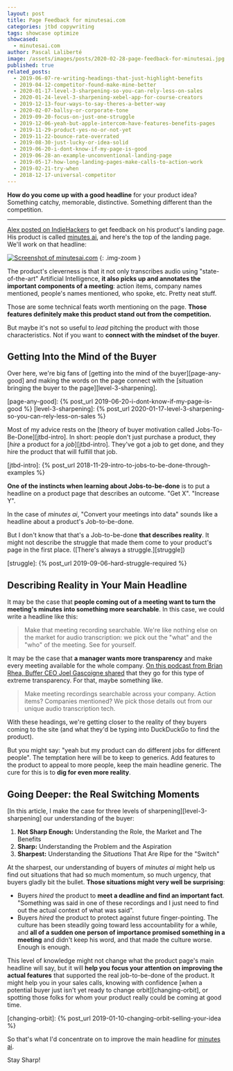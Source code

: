 ```yaml
---
layout: post
title: Page Feedback for minutesai.com
categories: jtbd copywriting
tags: showcase optimize
showcased:
  - minutesai.com
author: Pascal Laliberté
image: /assets/images/posts/2020-02-28-page-feedback-for-minutesai.jpg
published: true
related_posts:
  - 2019-06-07-re-writing-headings-that-just-highlight-benefits
  - 2019-04-12-competitor-found-make-mine-better
  - 2020-01-17-level-3-sharpening-so-you-can-rely-less-on-sales
  - 2020-01-24-level-3-sharpening-xebel-app-for-course-creators
  - 2019-12-13-four-ways-to-say-theres-a-better-way
  - 2020-02-07-ballsy-or-corporate-tone
  - 2019-09-20-focus-on-just-one-struggle
  - 2019-12-06-yeah-but-apple-intercom-have-features-benefits-pages
  - 2019-11-29-product-yes-no-or-not-yet
  - 2019-11-22-bounce-rate-overrated
  - 2019-08-30-just-lucky-or-idea-solid
  - 2019-06-20-i-dont-know-if-my-page-is-good
  - 2019-06-28-an-example-unconventional-landing-page
  - 2019-05-17-how-long-landing-pages-make-calls-to-action-work
  - 2019-02-21-try-when
  - 2018-12-17-universal-competitor
---
```


**How do you come up with a good headline** for your product idea? Something catchy, memorable, distinctive. Something different than the competition.

---

[Alex posted on IndieHackers][thread] to get feedback on his product's landing page. His product is called [minutes ai][minutesai], and here's the top of the landing page. We'll work on that headline:

[thread]: https://www.indiehackers.com/post/new-landing-page-need-feedback-491ee810be
[minutesai]: https://www.minutesai.com

[![Screenshot of minutesai.com](/assets/images/posts/2020-02-28-page-feedback-for-minutesai-01.jpg)][minutesai]
{: .img-zoom }

The product's cleverness is that it not only transcribes audio using "state-of-the-art" Artificial Intelligence, **it also picks up and annotates the important components of a meeting**: action items, company names mentioned, people's names mentioned, who spoke, etc. Pretty neat stuff.

Those are some technical feats worth mentioning on the page. **Those features definitely make this product stand out from the competition.**

But maybe it's not so useful to _lead_ pitching the product with those characteristics. Not if you want to **connect with the mindset of the buyer**.

## Getting Into the Mind of the Buyer

Over here, we're big fans of [getting into the mind of the buyer][page-any-good] and making the words on the page connect with the [situation bringing the buyer to the page][level-3-sharpening].

[page-any-good]: {% post_url 2019-06-20-i-dont-know-if-my-page-is-good %}
[level-3-sharpening]: {% post_url 2020-01-17-level-3-sharpening-so-you-can-rely-less-on-sales %}

Most of my advice rests on the [theory of buyer motivation called Jobs-To-Be-Done][jtbd-intro]. In short: people don't just purchase a product, they [_hire_ a product for a _job_][jtbd-intro]. They've got a job to get done, and they hire the product that will fulfill that job.

[jtbd-intro]: {% post_url 2018-11-29-intro-to-jobs-to-be-done-through-examples %}

**One of the instincts when learning about Jobs-to-be-done** is to put a headline on a product page that describes an outcome. "Get X". "Increase Y".

In the case of _minutes ai_, "Convert your meetings into data" sounds like a headline about a product's Job-to-be-done.

But I don't know that that's a Job-to-be-done **that describes reality**. It might not describe the struggle that made them come to your product's page in the first place. ([There's always a struggle.][struggle])

[struggle]: {% post_url 2019-09-06-hard-struggle-required %}

## Describing Reality in Your Main Headline

It may be the case that **people coming out of a meeting want to turn the meeting's minutes into something more searchable**. In this case, we could write a headline like this: 

> Make that meeting recording searchable. We're like nothing else on the market for audio transcription: we pick out the "what" and the "who" of the meeting. See for yourself.

It may be the case that **a manager wants more transparency** and make every meeting available for the whole company. [On this podcast from Brian Rhea, Buffer CEO Joel Gascoigne shared][buffer-podcast] that they go for this type of extreme transparency. For that, maybe something like.

[buffer-podcast]: https://www.brightandearlypodcast.com/31

> Make meeting recordings searchable across your company. Action items? Companies mentioned? We pick those details out from our unique audio transcription tech.

With these headings, we're getting closer to the reality of they buyers coming to the site (and what they'd be typing into DuckDuckGo to find the product).

But you might say: "yeah but my product can do different jobs for different people". The temptation here will be to keep to generics. Add features to the product to appeal to more people, keep the main headline generic. The cure for this is to **dig for even more reality**.

## Going Deeper: the Real Switching Moments

[In this article, I make the case for three levels of sharpening][level-3-sharpening] our understanding of the buyer:

1. **Not Sharp Enough:** Understanding the Role, the Market and The Benefits
2. **Sharp:** Understanding the Problem and the Aspiration
3. **Sharpest:** Understanding the _Situations_ That Are Ripe for the "Switch"

At the sharpest, our understanding of buyers of _minutes ai_ might help us find out situations that had so much momentum, so much urgency, that buyers gladly bit the bullet. **Those situations might very well be surprising**:

* Buyers _hired_ the product to **meet a deadline and find an important fact**. "Something was said in one of these recordings and I just need to find out the actual context of what was said".
* Buyers _hired_ the product to protect against future finger-pointing. The culture has been steadily going toward less accountability for a while, and **all of a sudden one person of importance promised something in a meeting** and didn't keep his word, and that made the culture worse. Enough is enough.

This level of knowledge might not change what the product page's main headline will say, but it will **help you focus your attention on improving the actual features** that supported the real job-to-be-done of the product. It might help you in your sales calls, knowing with confidence [when a potential buyer just isn't yet ready to change orbit][changing-orbit], or spotting those folks for whom your product really could be coming at good time.

[changing-orbit]: {% post_url 2019-01-10-changing-orbit-selling-your-idea %}

So that's what I'd concentrate on to improve the main headline for [minutes ai][minutesai].

Stay Sharp!

